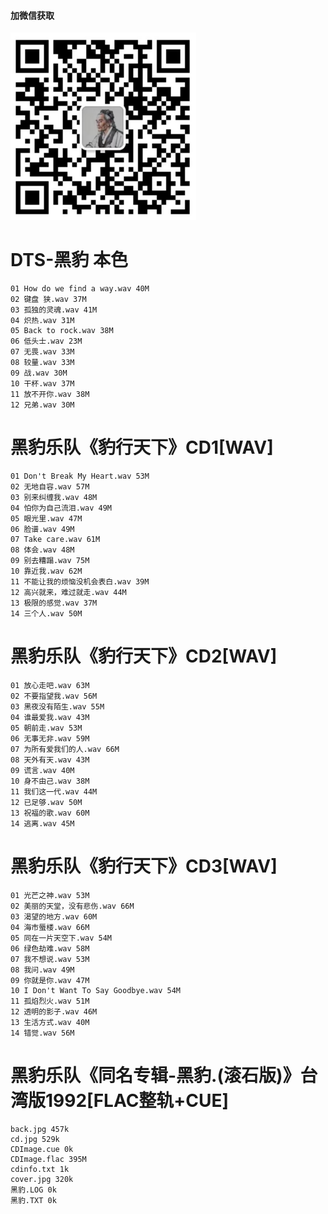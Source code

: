 #### 加微信获取
![扫码加微信](w.png)
# DTS-黑豹 本色
    01 How do we find a way.wav 40M
    02 键盘 狭.wav 37M
    03 孤独的灵魂.wav 41M
    04 炽热.wav 31M
    05 Back to rock.wav 38M
    06 低头士.wav 23M
    07 无畏.wav 33M
    08 较量.wav 33M
    09 战.wav 30M
    10 干杯.wav 37M
    11 放不开你.wav 38M
    12 兄弟.wav 30M
# 黑豹乐队《豹行天下》CD1[WAV]
    01 Don't Break My Heart.wav 53M
    02 无地自容.wav 57M
    03 别来纠缠我.wav 48M
    04 怕你为自己流泪.wav 49M
    05 眼光里.wav 47M
    06 脸谱.wav 49M
    07 Take care.wav 61M
    08 体会.wav 48M
    09 别去糟蹋.wav 75M
    10 靠近我.wav 62M
    11 不能让我的烦恼没机会表白.wav 39M
    12 高兴就来，难过就走.wav 44M
    13 极限的感觉.wav 37M
    14 三个人.wav 50M
# 黑豹乐队《豹行天下》CD2[WAV]
    01 放心走吧.wav 63M
    02 不要指望我.wav 56M
    03 黑夜没有陌生.wav 55M
    04 谁最爱我.wav 43M
    05 朝前走.wav 53M
    06 无事无非.wav 59M
    07 为所有爱我们的人.wav 66M
    08 天外有天.wav 43M
    09 谎言.wav 40M
    10 身不由己.wav 38M
    11 我们这一代.wav 44M
    12 已足够.wav 50M
    13 祝福的歌.wav 60M
    14 逃离.wav 45M
# 黑豹乐队《豹行天下》CD3[WAV]
    01 光芒之神.wav 53M
    02 美丽的天堂，没有悲伤.wav 66M
    03 渴望的地方.wav 60M
    04 海市蜃楼.wav 66M
    05 同在一片天空下.wav 54M
    06 绿色劫难.wav 58M
    07 我不想说.wav 53M
    08 我问.wav 49M
    09 你就是你.wav 47M
    10 I Don't Want To Say Goodbye.wav 54M
    11 孤焰烈火.wav 51M
    12 透明的影子.wav 46M
    13 生活方式.wav 40M
    14 错觉.wav 56M
# 黑豹乐队《同名专辑-黑豹.(滚石版)》台湾版1992[FLAC整轨+CUE]
    back.jpg 457k
    cd.jpg 529k
    CDImage.cue 0k
    CDImage.flac 395M
    cdinfo.txt 1k
    cover.jpg 320k
    黑豹.LOG 0k
    黑豹.TXT 0k
